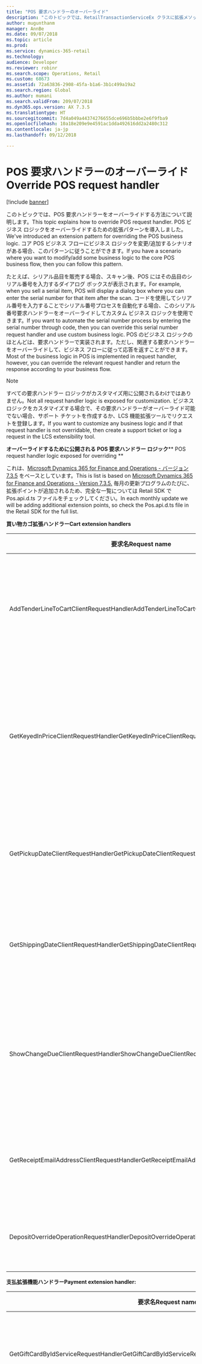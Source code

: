 ```yaml
---
title: "POS 要求ハンドラーのオーバーライド"
description: "このトピックでは、RetailTransactionServiceEx クラスに拡張メソッドを追加して、Commerce Data Exchange - リアルタイム サービスを拡張する方法について説明します。 リアルタイム サービスは、Retail クライアントがリアルタイムで小売機能を操作できるようします。"
author: mugunthanm
manager: AnnBe
ms.date: 09/07/2018
ms.topic: article
ms.prod: 
ms.service: dynamics-365-retail
ms.technology: 
audience: Developer
ms.reviewer: robinr
ms.search.scope: Operations, Retail
ms.custom: 68673
ms.assetid: 72a63836-2908-45fa-b1a6-3b1c499a19a2
ms.search.region: Global
ms.author: mumani
ms.search.validFrom: 209/07/2018
ms.dyn365.ops.version: AX 7.3.5
ms.translationtype: HT
ms.sourcegitcommit: 7d4a049a44374276655dce696b5bbbe2e6f9fba9
ms.openlocfilehash: 10a18e209e9e4591ac1dda492616dd2a2480c312
ms.contentlocale: ja-jp
ms.lasthandoff: 09/12/2018

---
```


# <a name="override-pos-request-handler"></a><span data-ttu-id="5b531-104">POS 要求ハンドラーのオーバーライド</span><span class="sxs-lookup"><span data-stu-id="5b531-104">Override POS request handler</span></span>

[!include [banner](../includes/banner.md)]

<span data-ttu-id="5b531-105">このトピックでは、POS 要求ハンドラーをオーバーライドする方法について説明します。</span><span class="sxs-lookup"><span data-stu-id="5b531-105">This topic explains how to override POS request handler.</span></span> <span data-ttu-id="5b531-106">POS ビジネス ロジックをオーバーライドするための拡張パターンを導入しました。</span><span class="sxs-lookup"><span data-stu-id="5b531-106">We've introduced an extension pattern for overriding the POS business logic.</span></span> <span data-ttu-id="5b531-107">コア POS ビジネス フローにビジネス ロジックを変更/追加するシナリオがある場合、このパターンに従うことができます。</span><span class="sxs-lookup"><span data-stu-id="5b531-107">If you have a scenario where you want to modify/add some business logic to the core POS business flow, then you can follow this pattern.</span></span>

<span data-ttu-id="5b531-108">たとえば、シリアル品目を販売する場合、スキャン後、POS にはその品目のシリアル番号を入力するダイアログ ボックスが表示されます。</span><span class="sxs-lookup"><span data-stu-id="5b531-108">For example, when you sell a serial item, POS will display a dialog box where you can enter the serial number for that item after the scan.</span></span> <span data-ttu-id="5b531-109">コードを使用してシリアル番号を入力することでシリアル番号プロセスを自動化する場合、このシリアル番号要求ハンドラーをオーバーライドしてカスタム ビジネス ロジックを使用できます。</span><span class="sxs-lookup"><span data-stu-id="5b531-109">If you want to automate the serial number process by entering the serial number through code, then you can override this serial number request handler and use custom business logic.</span></span> <span data-ttu-id="5b531-110">POS のビジネス ロジックのほとんどは、要求ハンドラーで実装されます。ただし、関連する要求ハンドラーをオーバーライドして、ビジネス フローに従って応答を返すことができます。</span><span class="sxs-lookup"><span data-stu-id="5b531-110">Most of the business logic in POS is implemented in request handler, however, you can override the relevant request handler and return the response according to your business flow.</span></span>

> [!NOTE]
> <span data-ttu-id="5b531-111">すべての要求ハンドラー ロジックがカスタマイズ用に公開されるわけではありません。</span><span class="sxs-lookup"><span data-stu-id="5b531-111">Not all request handler logic is exposed for customization.</span></span> <span data-ttu-id="5b531-112">ビジネス ロジックをカスタマイズする場合で、その要求ハンドラーがオーバーライド可能でない場合、サポート チケットを作成するか、LCS 機能拡張ツールでリクエストを登録します。</span><span class="sxs-lookup"><span data-stu-id="5b531-112">If you want to customize any business logic and if that request handler is not overridable, then create a support ticket or log a request in the LCS extensibility tool.</span></span>

<span data-ttu-id="5b531-113">**オーバーライドするために公開される POS 要求ハンドラー ロジック**</span><span class="sxs-lookup"><span data-stu-id="5b531-113">\*\* POS request handler logic exposed for overriding \*\*</span></span>

<span data-ttu-id="5b531-114">これは、[Microsoft Dynamics 365 for Finance and Operations - バージョン 7.3.5](https://fix.lcs.dynamics.com/Issue/Details?kb=4456209&bugId=235124&qc=9fef9e411bd4f715508205b6c65b16afdc4096cea0f15e1535c3d8e3f13716c1) をベースとしています。</span><span class="sxs-lookup"><span data-stu-id="5b531-114">This is list is based on [Microsoft Dynamics 365 for Finance and Operations - Version 7.3.5.](https://fix.lcs.dynamics.com/Issue/Details?kb=4456209&bugId=235124&qc=9fef9e411bd4f715508205b6c65b16afdc4096cea0f15e1535c3d8e3f13716c1)</span></span> <span data-ttu-id="5b531-115">毎月の更新プログラムのたびに、拡張ポイントが追加されるため、完全な一覧については Retail SDK で Pos.api.d.ts ファイルをチェックしてください。</span><span class="sxs-lookup"><span data-stu-id="5b531-115">In each monthly update we will be adding additional extension points, so check the Pos.api.d.ts file in the Retail SDK for the full list.</span></span> 

<span data-ttu-id="5b531-116">**買い物カゴ拡張ハンドラー**</span><span class="sxs-lookup"><span data-stu-id="5b531-116">**Cart extension handlers**</span></span>

| <span data-ttu-id="5b531-117">**要求名**</span><span class="sxs-lookup"><span data-stu-id="5b531-117">**Request name**</span></span>                           | <span data-ttu-id="5b531-118">**説明**</span><span class="sxs-lookup"><span data-stu-id="5b531-118">**Description**</span></span>                                                                              |
|--------------------------------------------|----------------------------------------------------------------------------------------------|
| <span data-ttu-id="5b531-119">AddTenderLineToCartClientRequestHandler</span><span class="sxs-lookup"><span data-stu-id="5b531-119">AddTenderLineToCartClientRequestHandler</span></span>    | <span data-ttu-id="5b531-120">このハンドラーは、カートに支払/入金方法 (支払) 明細行を追加するときに実行されます。</span><span class="sxs-lookup"><span data-stu-id="5b531-120">This handler is executed when you add tender (payment) line to cart.</span></span>                          |
| <span data-ttu-id="5b531-121">GetKeyedInPriceClientRequestHandler</span><span class="sxs-lookup"><span data-stu-id="5b531-121">GetKeyedInPriceClientRequestHandler</span></span>        | <span data-ttu-id="5b531-122">このハンドラーは、販売時に、価格内にコンフィギュレーション キーを持つ品目を追加するときに実行されます。</span><span class="sxs-lookup"><span data-stu-id="5b531-122">This handler is executed when you add an item that has a configuration key in price during sale.</span></span> |
| <span data-ttu-id="5b531-123">GetPickupDateClientRequestHandler</span><span class="sxs-lookup"><span data-stu-id="5b531-123">GetPickupDateClientRequestHandler</span></span>          | <span data-ttu-id="5b531-124">顧客注文時に集荷日を選択するときに実行されます。</span><span class="sxs-lookup"><span data-stu-id="5b531-124">Executed when you select a pickup date during a customer order.</span></span>                                  |
| <span data-ttu-id="5b531-125">GetShippingDateClientRequestHandler</span><span class="sxs-lookup"><span data-stu-id="5b531-125">GetShippingDateClientRequestHandler</span></span>        | <span data-ttu-id="5b531-126">顧客注文時に出荷日を選択するときに実行されます。</span><span class="sxs-lookup"><span data-stu-id="5b531-126">Executed when you select a shipping date during a customer order.</span></span>                                |
| <span data-ttu-id="5b531-127">ShowChangeDueClientRequestHandler</span><span class="sxs-lookup"><span data-stu-id="5b531-127">ShowChangeDueClientRequestHandler</span></span>          | <span data-ttu-id="5b531-128">トランザクションの終了時に期日の変更ダイアログ ボックスが表示されるときに実行されます。</span><span class="sxs-lookup"><span data-stu-id="5b531-128">Executed when the change due dialog box is shown at the end of transaction.</span></span>                             |
| <span data-ttu-id="5b531-129">GetReceiptEmailAddressClientRequestHandler</span><span class="sxs-lookup"><span data-stu-id="5b531-129">GetReceiptEmailAddressClientRequestHandler</span></span> | <span data-ttu-id="5b531-130">受信者のメール アドレスを取得するときに実行されます。</span><span class="sxs-lookup"><span data-stu-id="5b531-130">Executed when you get a receipt email address.</span></span>                                                 |
| <span data-ttu-id="5b531-131">DepositOverrideOperationRequestHandler</span><span class="sxs-lookup"><span data-stu-id="5b531-131">DepositOverrideOperationRequestHandler</span></span>     | <span data-ttu-id="5b531-132">預金をオーバーライドするときに実行されます。</span><span class="sxs-lookup"><span data-stu-id="5b531-132">Executed when you override a deposit.</span></span>                                                          |

<span data-ttu-id="5b531-133">**支払拡張機能ハンドラー**</span><span class="sxs-lookup"><span data-stu-id="5b531-133">**Payment extension handler:**</span></span>

| <span data-ttu-id="5b531-134">**要求名**</span><span class="sxs-lookup"><span data-stu-id="5b531-134">**Request name**</span></span>                                 | <span data-ttu-id="5b531-135">**説明**</span><span class="sxs-lookup"><span data-stu-id="5b531-135">**Description**</span></span>                                                                                                                                   |
|--------------------------------------------------|---------------------------------------------------------------------------------------------------------------------------------------------------|
| <span data-ttu-id="5b531-136">GetGiftCardByIdServiceRequestHandler</span><span class="sxs-lookup"><span data-stu-id="5b531-136">GetGiftCardByIdServiceRequestHandler</span></span>             | <span data-ttu-id="5b531-137">このハンドラーは、ギフト カード ID を受け取ると実行されます。</span><span class="sxs-lookup"><span data-stu-id="5b531-137">This handler is executed when you receive the gift card ID.</span></span>                                                                                           |
| <span data-ttu-id="5b531-138">GetPaymentCardTypeByBinRangeClientRequestHandler</span><span class="sxs-lookup"><span data-stu-id="5b531-138">GetPaymentCardTypeByBinRangeClientRequestHandler</span></span> | <span data-ttu-id="5b531-139">このハンドラーは、Visa や Master Card などのカード タイプを POS が取得するときに実行されます。</span><span class="sxs-lookup"><span data-stu-id="5b531-139">This handler is executed when POS gets the card type, such as Visa or Master Card.</span></span> <span data-ttu-id="5b531-140">これは、カード支払/入金の明細行の処理中の HQ コンフィギュレーションに基づきます。</span><span class="sxs-lookup"><span data-stu-id="5b531-140">This is based on the HQ configuration during the card tender line processing.</span></span> |

<span data-ttu-id="5b531-141">**周辺機器要求ハンドラー**</span><span class="sxs-lookup"><span data-stu-id="5b531-141">**Peripherals request handler**</span></span>

| <span data-ttu-id="5b531-142">要求名</span><span class="sxs-lookup"><span data-stu-id="5b531-142">Request name</span></span>                                                  | <span data-ttu-id="5b531-143">説明</span><span class="sxs-lookup"><span data-stu-id="5b531-143">Description</span></span>                                                                                                                                                     |
|---------------------------------------------------------------|-----------------------------------------------------------------------------------------------------------------------------------------------------------------|
| <span data-ttu-id="5b531-144">CardPaymentAuthorizePaymentRequestHandler</span><span class="sxs-lookup"><span data-stu-id="5b531-144">CardPaymentAuthorizePaymentRequestHandler</span></span>                     | <span data-ttu-id="5b531-145">カード支払が承認されたときに実行されます。</span><span class="sxs-lookup"><span data-stu-id="5b531-145">Executed when a card payment is authorized.</span></span>                                                                                                                       |
| <span data-ttu-id="5b531-146">CardPaymentCapturePaymentRequestHandler</span><span class="sxs-lookup"><span data-stu-id="5b531-146">CardPaymentCapturePaymentRequestHandler</span></span>                       | <span data-ttu-id="5b531-147">カード支払が取得されたときに実行されます。</span><span class="sxs-lookup"><span data-stu-id="5b531-147">Executed when a card payment is captured.</span></span>                                                                                                                         |
| <span data-ttu-id="5b531-148">CardPaymentExecuteTaskRequestHandler</span><span class="sxs-lookup"><span data-stu-id="5b531-148">CardPaymentExecuteTaskRequestHandler</span></span>                          | <span data-ttu-id="5b531-149">カスタム タスクを実行するために使用します。</span><span class="sxs-lookup"><span data-stu-id="5b531-149">Used to execute any custom task.</span></span> <span data-ttu-id="5b531-150">このハンドラーは、主に、サポートされていない支払コネクタを使用するカスタム機能の拡張機能用です。</span><span class="sxs-lookup"><span data-stu-id="5b531-150">This handler is mainly for extensions for custom functionality with payment connector, which is not supported.</span></span>       |
| <span data-ttu-id="5b531-151">CardPaymentRefundPaymentRequestHandler</span><span class="sxs-lookup"><span data-stu-id="5b531-151">CardPaymentRefundPaymentRequestHandler</span></span>                        | <span data-ttu-id="5b531-152">カード支払が払戻しされたときに実行されます。</span><span class="sxs-lookup"><span data-stu-id="5b531-152">Executed when a card payment is refunded.</span></span>                                                                                                                         |
| <span data-ttu-id="5b531-153">CardPaymentVoidPaymentRequestHandler</span><span class="sxs-lookup"><span data-stu-id="5b531-153">CardPaymentVoidPaymentRequestHandler</span></span>                          | <span data-ttu-id="5b531-154">カード支払が無効化されたときに実行されます。</span><span class="sxs-lookup"><span data-stu-id="5b531-154">Executed when a card payment is voided.</span></span>                                                                                                                           |
| <span data-ttu-id="5b531-155">CardPaymentBeginTransactionRequestHandler</span><span class="sxs-lookup"><span data-stu-id="5b531-155">CardPaymentBeginTransactionRequestHandler</span></span>                     | <span data-ttu-id="5b531-156">カード支払が開始されたときに実行されます。</span><span class="sxs-lookup"><span data-stu-id="5b531-156">Executed when a card payment is initiated.</span></span>                                                                                                                        |
| <span data-ttu-id="5b531-157">CardPaymentEndTransactionRequestHandler</span><span class="sxs-lookup"><span data-stu-id="5b531-157">CardPaymentEndTransactionRequestHandler</span></span>                       | <span data-ttu-id="5b531-158">カード支払が終了したときに実行されます。</span><span class="sxs-lookup"><span data-stu-id="5b531-158">Executed when a card payment is ended.</span></span>                                                                                                                            |
| <span data-ttu-id="5b531-159">CardPaymentEnquireGiftCardBalancePeripheralRequestHandler</span><span class="sxs-lookup"><span data-stu-id="5b531-159">CardPaymentEnquireGiftCardBalancePeripheralRequestHandler</span></span>     | <span data-ttu-id="5b531-160">ギフト カードの残高照会が行われるときに実行されます。</span><span class="sxs-lookup"><span data-stu-id="5b531-160">Executed when a gift card balance inquiry is made.</span></span>                                                                                                                |
| <span data-ttu-id="5b531-161">PaymentTerminalAuthorizePaymentActivityRequestHandler</span><span class="sxs-lookup"><span data-stu-id="5b531-161">PaymentTerminalAuthorizePaymentActivityRequestHandler</span></span>         | <span data-ttu-id="5b531-162">支払ターミナル/デバイスを使用してカード支払が承認されたときに実行</span><span class="sxs-lookup"><span data-stu-id="5b531-162">Executed when a card payment is authorized using a payment.</span></span> <span data-ttu-id="5b531-163">されます。</span><span class="sxs-lookup"><span data-stu-id="5b531-163">terminal/device.</span></span>                                                                                         |
| <span data-ttu-id="5b531-164">PaymentTerminalAuthorizePaymentRequestHandler</span><span class="sxs-lookup"><span data-stu-id="5b531-164">PaymentTerminalAuthorizePaymentRequestHandler</span></span>                 | <span data-ttu-id="5b531-165">支払ターミナル/デバイスを使用してカード支払が承認されたときに実行</span><span class="sxs-lookup"><span data-stu-id="5b531-165">Executed when a card payment is authorized using a payment.</span></span> <span data-ttu-id="5b531-166">されます。</span><span class="sxs-lookup"><span data-stu-id="5b531-166">terminal/device.</span></span>                                                                                         |
| <span data-ttu-id="5b531-167">PaymentTerminalEnquireGiftCardBalancePeripheralRequestHandler</span><span class="sxs-lookup"><span data-stu-id="5b531-167">PaymentTerminalEnquireGiftCardBalancePeripheralRequestHandler</span></span> | <span data-ttu-id="5b531-168">支払ターミナル/デバイスを使用してギフト カードの残高照会が行われるときに実行</span><span class="sxs-lookup"><span data-stu-id="5b531-168">Executed when a gift card balance inquiry is made using a payment.</span></span> <span data-ttu-id="5b531-169">されます。</span><span class="sxs-lookup"><span data-stu-id="5b531-169">terminal/device.</span></span>                                                                                  |
| <span data-ttu-id="5b531-170">PaymentTerminalExecuteTaskRequestHandler</span><span class="sxs-lookup"><span data-stu-id="5b531-170">PaymentTerminalExecuteTaskRequestHandler</span></span>                      | <span data-ttu-id="5b531-171">カスタム タスクを実行するために使用します。</span><span class="sxs-lookup"><span data-stu-id="5b531-171">Used to execute any custom task.</span></span> <span data-ttu-id="5b531-172">このハンドラーは、主に、サポートされていない支払ターミナル/デバイスを使用するカスタム機能の拡張機能用です。</span><span class="sxs-lookup"><span data-stu-id="5b531-172">This handler is mainly for extensions for custom functionality with payment terminal/device, which is not supported.</span></span> |
| <span data-ttu-id="5b531-173">PaymentTerminalRefundPaymentRequestHandler</span><span class="sxs-lookup"><span data-stu-id="5b531-173">PaymentTerminalRefundPaymentRequestHandler</span></span>                    | <span data-ttu-id="5b531-174">支払ターミナル/デバイスを使用してカード支払が払戻しされたときに実行されます。</span><span class="sxs-lookup"><span data-stu-id="5b531-174">Executed when a card payment is refunded using a payment terminal/device.</span></span>                                                                                           |
| <span data-ttu-id="5b531-175">PaymentTerminalUpdateLinesRequestHandler</span><span class="sxs-lookup"><span data-stu-id="5b531-175">PaymentTerminalUpdateLinesRequestHandler</span></span>                      | <span data-ttu-id="5b531-176">POS が表示目的で明細行品目の詳細を支払デバイスに送信するときに実行されます。</span><span class="sxs-lookup"><span data-stu-id="5b531-176">Executed when POS sends line item details to a payment device for display purposes.</span></span>                                                                                 |
| <span data-ttu-id="5b531-177">PaymentTerminalVoidPaymentRequestHandler</span><span class="sxs-lookup"><span data-stu-id="5b531-177">PaymentTerminalVoidPaymentRequestHandler</span></span>                      | <span data-ttu-id="5b531-178">支払ターミナル/デバイスを使用してカード支払が無効化されたときに実行されます。</span><span class="sxs-lookup"><span data-stu-id="5b531-178">Executed when a card payment is voided using a payment terminal/device.</span></span>                                                                                             |
| <span data-ttu-id="5b531-179">PaymentTerminalBeginTransactionRequestHandler</span><span class="sxs-lookup"><span data-stu-id="5b531-179">PaymentTerminalBeginTransactionRequestHandler</span></span>                 | <span data-ttu-id="5b531-180">支払ターミナル/デバイスを使用してカード支払が開始されたときに実行されます。</span><span class="sxs-lookup"><span data-stu-id="5b531-180">Executed when a card payment is initiated using a payment terminal/device.</span></span>                                                                                          |
| <span data-ttu-id="5b531-181">PaymentTerminalCancelOperationRequestHandler</span><span class="sxs-lookup"><span data-stu-id="5b531-181">PaymentTerminalCancelOperationRequestHandler</span></span>                  | <span data-ttu-id="5b531-182">支払ターミナル/デバイスを使用してカード支払がキャンセルされたときに実行されます。</span><span class="sxs-lookup"><span data-stu-id="5b531-182">Executed when a card payment is cancelled using a payment terminal/device.</span></span>                                                                                          |
| <span data-ttu-id="5b531-183">PaymentTerminalEndTransactionRequestHandler</span><span class="sxs-lookup"><span data-stu-id="5b531-183">PaymentTerminalEndTransactionRequestHandler</span></span>                   | <span data-ttu-id="5b531-184">支払ターミナル/デバイスを使用してカード支払が終了したときに実行されます。</span><span class="sxs-lookup"><span data-stu-id="5b531-184">Executed when a card payment is ended using a payment terminal/device.</span></span>                                                                                              |
| <span data-ttu-id="5b531-185">CashDrawerOpenRequestHandler</span><span class="sxs-lookup"><span data-stu-id="5b531-185">CashDrawerOpenRequestHandler</span></span>                                  | <span data-ttu-id="5b531-186">キャッシュ ドロワー オープン要求が POS によって開始されるときに実行されます。</span><span class="sxs-lookup"><span data-stu-id="5b531-186">Executed when a cash drawer open request is initiated by POS.</span></span>                                                                                                     |

<span data-ttu-id="5b531-187">**スキャン要求ハンドラー**</span><span class="sxs-lookup"><span data-stu-id="5b531-187">**Scan request handler**</span></span>

| <span data-ttu-id="5b531-188">要求名</span><span class="sxs-lookup"><span data-stu-id="5b531-188">Request name</span></span>                      | <span data-ttu-id="5b531-189">説明</span><span class="sxs-lookup"><span data-stu-id="5b531-189">Description</span></span>                                                    |
|-----------------------------------|----------------------------------------------------------------|
| <span data-ttu-id="5b531-190">GetScanResultClientRequestHandler</span><span class="sxs-lookup"><span data-stu-id="5b531-190">GetScanResultClientRequestHandler</span></span> | <span data-ttu-id="5b531-191">スキャンするか、POS トランザクション画面テンキーで入力するときに実行されます。</span><span class="sxs-lookup"><span data-stu-id="5b531-191">Executed when you scan or key in a POS transaction screen Numpad.</span></span> |

<span data-ttu-id="5b531-192">**店舗フルフィルメント要求ハンドラー**</span><span class="sxs-lookup"><span data-stu-id="5b531-192">**Store fulfillment request handler**</span></span>

| <span data-ttu-id="5b531-193">要求名</span><span class="sxs-lookup"><span data-stu-id="5b531-193">Request name</span></span>                         | <span data-ttu-id="5b531-194">説明</span><span class="sxs-lookup"><span data-stu-id="5b531-194">Description</span></span>                                                          |
|--------------------------------------|----------------------------------------------------------------------|
| <span data-ttu-id="5b531-195">PrintPackingSlipClientRequestHandler</span><span class="sxs-lookup"><span data-stu-id="5b531-195">PrintPackingSlipClientRequestHandler</span></span> | <span data-ttu-id="5b531-196">店舗フルフィルメント ビューから梱包明細を印刷するときに実行されます。</span><span class="sxs-lookup"><span data-stu-id="5b531-196">Executed when you print a packing slip from the store fulfillment view.</span></span> |

<span data-ttu-id="5b531-197">**店舗運営要求ハンドラー**</span><span class="sxs-lookup"><span data-stu-id="5b531-197">**Store operations request handler**</span></span>

| <span data-ttu-id="5b531-198">要求名</span><span class="sxs-lookup"><span data-stu-id="5b531-198">Request name</span></span>                                       | <span data-ttu-id="5b531-199">説明</span><span class="sxs-lookup"><span data-stu-id="5b531-199">Description</span></span>                                                        |
|----------------------------------------------------|--------------------------------------------------------------------|
| <span data-ttu-id="5b531-200">CreateTenderRemovalTransactionClientRequestHandler</span><span class="sxs-lookup"><span data-stu-id="5b531-200">CreateTenderRemovalTransactionClientRequestHandler</span></span> | <span data-ttu-id="5b531-201">POS で支払/入金の削除操作を行うときに実行されます。</span><span class="sxs-lookup"><span data-stu-id="5b531-201">Executed when you do a tender removal operation in POS.</span></span>              |
| <span data-ttu-id="5b531-202">CreateFloatEntryTransactionClientRequestHandler</span><span class="sxs-lookup"><span data-stu-id="5b531-202">CreateFloatEntryTransactionClientRequestHandler</span></span>    | <span data-ttu-id="5b531-203">POS で釣銭入力操作を行うときに実行されます。</span><span class="sxs-lookup"><span data-stu-id="5b531-203">Executed when you do a float entry operation in POS.</span></span>                 |
| <span data-ttu-id="5b531-204">SelectZipCodeInfoClientRequestHandler</span><span class="sxs-lookup"><span data-stu-id="5b531-204">SelectZipCodeInfoClientRequestHandler</span></span>              | <span data-ttu-id="5b531-205">POS で住所の追加/編集ビューで郵便番号を入力するときに実行されます。</span><span class="sxs-lookup"><span data-stu-id="5b531-205">Executed when you key in zip code in address add/edit view in POS.</span></span> |

<span data-ttu-id="5b531-206">**支払/入金計算要求ハンドラー**</span><span class="sxs-lookup"><span data-stu-id="5b531-206">**Tender counting request handler**</span></span>

| <span data-ttu-id="5b531-207">要求名</span><span class="sxs-lookup"><span data-stu-id="5b531-207">Request name</span></span>                                           | <span data-ttu-id="5b531-208">説明</span><span class="sxs-lookup"><span data-stu-id="5b531-208">Description</span></span>                                               |
|--------------------------------------------------------|-----------------------------------------------------------|
| <span data-ttu-id="5b531-209">CreateSafeDropTransactionClientRequestHandler</span><span class="sxs-lookup"><span data-stu-id="5b531-209">CreateSafeDropTransactionClientRequestHandler</span></span>          | <span data-ttu-id="5b531-210">POS で金庫保管操作を行うときに実行されます。</span><span class="sxs-lookup"><span data-stu-id="5b531-210">Executed when you do a safe drop operation in POS.</span></span>          |
| <span data-ttu-id="5b531-211">GetTenderDetailsClientRequestHandler</span><span class="sxs-lookup"><span data-stu-id="5b531-211">GetTenderDetailsClientRequestHandler</span></span>                   | <span data-ttu-id="5b531-212">POS で支払/入金申告の詳細を取得するときに実行されます。</span><span class="sxs-lookup"><span data-stu-id="5b531-212">Executed when you get tender declaration details in POS.</span></span>  |
| <span data-ttu-id="5b531-213">CreateBankDropTransactionClientRequestHandler</span><span class="sxs-lookup"><span data-stu-id="5b531-213">CreateBankDropTransactionClientRequestHandler</span></span>          | <span data-ttu-id="5b531-214">POS で銀行入金操作を行うときに実行されます。</span><span class="sxs-lookup"><span data-stu-id="5b531-214">Executed when you do a bank drop operation in POS.</span></span>          |
| <span data-ttu-id="5b531-215">CreateTenderDeclarationTransactionClientRequestHandler</span><span class="sxs-lookup"><span data-stu-id="5b531-215">CreateTenderDeclarationTransactionClientRequestHandler</span></span> | <span data-ttu-id="5b531-216">POS で支払/入金申告操作を行うときに実行されます。</span><span class="sxs-lookup"><span data-stu-id="5b531-216">Executed when you do a tender declaration operation in POS.</span></span> |

<span data-ttu-id="5b531-217">**POS でハンドラーをオーバーライドする方法**</span><span class="sxs-lookup"><span data-stu-id="5b531-217">**How to override a handler in POS**</span></span>

<span data-ttu-id="5b531-218">上記の POS 要求ハンドラー ロジックのいずれかをオーバーライドすると、次の手順を使用する必要があります。</span><span class="sxs-lookup"><span data-stu-id="5b531-218">If you want to override any of the above POS request handler logic, you to need to use the following steps:</span></span>

1.  <span data-ttu-id="5b531-219">新しいクラスを作成し、対応するハンドラー クラスから拡張します。</span><span class="sxs-lookup"><span data-stu-id="5b531-219">Create a new class and extend it from the corresponding handler class.</span></span> <span data-ttu-id="5b531-220">たとえば、GetSerialNumberClientRequestHandler をオーバーライドする場合、クラスを GetSerialNumberClientRequestHandler から拡張します。</span><span class="sxs-lookup"><span data-stu-id="5b531-220">For example, if you are overriding GetSerialNumberClientRequestHandler, then extend your class from GetSerialNumberClientRequestHandler.</span></span>

2.  <span data-ttu-id="5b531-221">executeAsync メソッドを実装します。</span><span class="sxs-lookup"><span data-stu-id="5b531-221">Implement the executeAsync method.</span></span>

3.  <span data-ttu-id="5b531-222">既定のハンドラーを呼び出すか、executeAsync メソッド内でカスタム ロジックを実行して、応答を返します。</span><span class="sxs-lookup"><span data-stu-id="5b531-222">Either call the default handler or do your custom logic inside the executeAsync method and return the response.</span></span>

<span data-ttu-id="5b531-223">**ステップ バイ ステップの手順**</span><span class="sxs-lookup"><span data-stu-id="5b531-223">**Step by step instructions**</span></span>

<span data-ttu-id="5b531-224">次の例では、GetSerialNumberClientRequestHandler をオーバーライドして POS でシリアル番号の入力を自動化する方法を示します。</span><span class="sxs-lookup"><span data-stu-id="5b531-224">The following example shows how to override the GetSerialNumberClientRequestHandler to automate the serial number entry in POS.</span></span> <span data-ttu-id="5b531-225">既定では、POS には、シリアル番号を要求するよう品目がコンフィギュレーションされている場合は、シリアル番号を入力するダイアログ ボックスが表示されます。</span><span class="sxs-lookup"><span data-stu-id="5b531-225">By default, POS will display a dialog box to enter the serial number if the item is configured to ask for serial number.</span></span> <span data-ttu-id="5b531-226">このダイアログ ボックスが表示されないようにし、コードを使用してシリアル番号を入力します。</span><span class="sxs-lookup"><span data-stu-id="5b531-226">We want to avoid showing this dialog box and enter serial number through code.</span></span>

1.  <span data-ttu-id="5b531-227">管理者モードで Visual Studio 2015 を開きます。</span><span class="sxs-lookup"><span data-stu-id="5b531-227">Open Visual Studio 2015 in administrator mode.</span></span>

2.  <span data-ttu-id="5b531-228">ModernPOS ソリューションを …\\RetailSDK\\POS から開きます。</span><span class="sxs-lookup"><span data-stu-id="5b531-228">Open ModernPOS solution from …\\RetailSDK\\POS.</span></span>

3.  <span data-ttu-id="5b531-229">POS.Extensions プロジェクトで、POSRequestHandlerExtension という名前の新しいフォルダーを作成します。</span><span class="sxs-lookup"><span data-stu-id="5b531-229">Under the POS.Extensions project, create a new folder called POSRequestHandlerExtension.</span></span>

4.  <span data-ttu-id="5b531-230">POSRequestHandlerExtension フォルダーに、Handlers という名前の新しいフォルダーを作成します。</span><span class="sxs-lookup"><span data-stu-id="5b531-230">Under the POSRequestHandlerExtension folder, create new folder called Handlers.</span></span>

5.  <span data-ttu-id="5b531-231">Handlers フォルダーに、新しい .ts (typescript) ファイルを追加し、GetSerialNumberClientRequestHandlerExt.ts と名前を付けます。</span><span class="sxs-lookup"><span data-stu-id="5b531-231">In the Handlers folder, add a new .ts (typescript) file and name it GetSerialNumberClientRequestHandlerExt.ts.</span></span>

6.  <span data-ttu-id="5b531-232">次の import ステートメントを追加して、GetSerialNumberClientRequestHandlerExt.ts ファイルに関連するエンティティおよびコンテキストをインポートします。</span><span class="sxs-lookup"><span data-stu-id="5b531-232">Add the following import statement to import the relevant entities and context in the GetSerialNumberClientRequestHandlerExt.ts file.</span></span>

 ```Typescrip 
 import { GetSerialNumberClientRequestHandler } from "PosApi/Extend/RequestHandlers/ProductsRequestHandlers";
 import { GetSerialNumberClientRequest, GetSerialNumberClientResponse } from "PosApi/Consume/Products";
 import { ClientEntities } from "PosApi/Entities";
```
7.  <span data-ttu-id="5b531-233">GetSerialNumberClientRequestHandlerExt.ts ファイルで、GetSerialNumberClientRequestHandlerExtend という新しいクラスを作成し、GetSerialNumberClientRequestHandler から拡張します。</span><span class="sxs-lookup"><span data-stu-id="5b531-233">In the GetSerialNumberClientRequestHandlerExt.ts file, create a new class called GetSerialNumberClientRequestHandlerExtend and extend it from GetSerialNumberClientRequestHandler.</span></span>

    <span data-ttu-id="5b531-234">export default class GetSerialNumberClientRequestHandlerExt extends GetSerialNumberClientRequestHandler { }</span><span class="sxs-lookup"><span data-stu-id="5b531-234">export default class GetSerialNumberClientRequestHandlerExt extends GetSerialNumberClientRequestHandler { }</span></span>

8.  <span data-ttu-id="5b531-235">GetSerialNumberClientRequestHandlerExt クラス内に executeAsync メソッドを実装します。</span><span class="sxs-lookup"><span data-stu-id="5b531-235">Implement the executeAsync method inside the GetSerialNumberClientRequestHandlerExt class.</span></span> <span data-ttu-id="5b531-236">executeAsync メソッドでは、カスタム ロジックを書き込んで、応答を返すか、既定のハンドラーを呼び出すことができます。</span><span class="sxs-lookup"><span data-stu-id="5b531-236">In the executeAsync method, you can write your custom logic and return the response or call the default handler.</span></span> <span data-ttu-id="5b531-237">POS は、シリアル品目を販売するとき、シリアル番号のロジックを実行する executeAsync を探しますが、オーバーライドされるため、POS は標準メソッドの代わりにこのオーバーライドされた executeAsync メソッドを実行します。</span><span class="sxs-lookup"><span data-stu-id="5b531-237">When POS sells the serial item, it will look for executeAsync to execute the logic for the serial number, however because we are overriding it, POS will now execute this overridden executeAsync method instead of the standard method.</span></span>

 <span data-ttu-id="5b531-238">**executeAsync メソッドをオーバーライドする方法のサンプル実装**</span><span class="sxs-lookup"><span data-stu-id="5b531-238">**Sample implementation of how to override the executeAsync method**</span></span>

 ```Typescrip
 public executeAsync(request: GetSerialNumberClientRequest<GetSerialNumberClientResponse>):
     Promise<ClientEntities.ICancelableDataResult<GetSerialNumberClientResponse>> {

 // User could implement new business logic here to process the serial number.
 // The following example sets serial number "112233" for product 82001.

 if (request.product.ItemId === "82001") {
 let response: GetSerialNumberClientResponse = new GetSerialNumberClientResponse("112233");
 return Promise.resolve(<ClientEntities.ICancelableDataResult<GetSerialNumberClientResponse>>{

 canceled: false,
 data: response

 });

 }

 // If you don’t want to execute custom logic on some conditions, and you just want to call the standard logic, you can call the default request, as shown below.

 return this.defaultExecuteAsync(request);

 }
```
<span data-ttu-id="5b531-239">完全なサンプル コード:</span><span class="sxs-lookup"><span data-stu-id="5b531-239">Full sample code:</span></span>

 ```Typescrip
 /**
 * SAMPLE CODE NOTICE
 *
 * THIS SAMPLE CODE IS MADE AVAILABLE AS IS. MICROSOFT MAKES NO WARRANTIES, WHETHER EXPRESS OR IMPLIED,
 * OF FITNESS FOR A PARTICULAR PURPOSE, OF ACCURACY OR COMPLETENESS OF RESPONSES, OF RESULTS, OR CONDITIONS OF MERCHANTABILITY.
 * THE ENTIRE RISK OF THE USE OR THE RESULTS FROM THE USE OF THIS SAMPLE CODE REMAINS WITH THE USER.
 * NO TECHNICAL SUPPORT IS PROVIDED. YOU MAY NOT DISTRIBUTE THIS CODE UNLESS YOU HAVE A LICENSE AGREEMENT WITH MICROSOFT THAT ALLOWS YOU TO DO SO.
 */

 import { GetSerialNumberClientRequestHandler } from "PosApi/Extend/RequestHandlers/ProductsRequestHandlers";
 import { GetSerialNumberClientRequest, GetSerialNumberClientResponse } from "PosApi/Consume/Products";
 import { ClientEntities } from "PosApi/Entities";

 /**
 * Override request handler class for getting serial number request.
 */

 export default class GetSerialNumberClientRequestHandlerExt extends GetSerialNumberClientRequestHandler {

 /**
 * Executes the request handler asynchronously.
 * @param {GetSerialNumberClientRequest<GetSerialNumberClientResponse>} request The request containing the response.
 * @return {Promise<ICancelableDataResult<GetSerialNumberClientResponse>>} The cancelable promise containing the response.
 */

 public executeAsync(request: GetSerialNumberClientRequest<GetSerialNumberClientResponse>):
    Promise<ClientEntities.ICancelableDataResult<GetSerialNumberClientResponse>> {

 // User could implement new business logic here to process the serial number.
 // The following example sets serial number "112233" for product 82001.

 if (request.product.ItemId === "82001") {
 let response: GetSerialNumberClientResponse = new GetSerialNumberClientResponse("112233");
 return Promise.resolve(<ClientEntities.ICancelableDataResult<GetSerialNumberClientResponse>>{
 canceled: false,
 data: response
 });

 }
 return this.defaultExecuteAsync(request);
 }
 }

```
9.  <span data-ttu-id="5b531-240">POSRequestHandlerExtension フォルダーの下に新しい json ファイルを作成します。</span><span class="sxs-lookup"><span data-stu-id="5b531-240">Create a new json file under the POSRequestHandlerExtension folder.</span></span> <span data-ttu-id="5b531-241">manifest.json という名前を付けます。</span><span class="sxs-lookup"><span data-stu-id="5b531-241">Name it manifest.json.</span></span>

10.  <span data-ttu-id="5b531-242">manifest.json ファイルに、次のコードをコピーして貼り付けます。</span><span class="sxs-lookup"><span data-stu-id="5b531-242">In the manifest.json file, copy and paste the following code.</span></span> <span data-ttu-id="5b531-243">このコードをコピーする前に、既定で生成されたコードを削除してください。</span><span class="sxs-lookup"><span data-stu-id="5b531-243">Be sure to delete the default generated code before copying this code.</span></span>

 ```Typescrip
 {
 "$schema": "../manifestSchema.json",
 "name": "Pos_Extensibility_Samples",
 "publisher": "Microsoft",
 "version": "7.3.5.0",
 "minimumPosVersion": "7.3.5.0",
 "components": {
 "extend": {
 "requestHandlers": [
 {
 "modulePath": "Handlers/GetSerialNumberClientRequestHandlerExt"
 }
 ]
 }
 }
}
```
11.  <span data-ttu-id="5b531-244">POS.Extensions プロジェクトにある extensions.json ファイルを開きます。</span><span class="sxs-lookup"><span data-stu-id="5b531-244">Open the extensions.json file under the POS.Extensions project.</span></span> <span data-ttu-id="5b531-245">実行時の POS にこの拡張が含まれるように、POSRequestHandlerExtension サンプルで更新します。</span><span class="sxs-lookup"><span data-stu-id="5b531-245">Update it with POSRequestHandlerExtension samples, so that POS during runtime will include this extension.</span></span>
 
```Typescrip
 {
 "extensionPackages": [
    { 
       "baseUrl": "SampleExtensions2" 
     }, 
     { 
       "baseUrl": " SampleExtensions" 
     }, 
     {
      "baseUrl": "POSRequestHandlerExtension"
 }
 ]
}
```
> [!NOTE]
> <span data-ttu-id="5b531-246">extension.json ファイルには、常に 2 つの拡張フォルダー名が含まれている必要があるため、必ず SampleExtensions フォルダー名またはカスタム拡張フォルダー名を保持してください。</span><span class="sxs-lookup"><span data-stu-id="5b531-246">The extension.json file should always contain two extensions folder names, so be sure to keep the SampleExtensions folder name or your custom extension folder name.</span></span> <span data-ttu-id="5b531-247">生産には、サンプル拡張を使用しないでください。</span><span class="sxs-lookup"><span data-stu-id="5b531-247">For production, don’t use the sample extensions.</span></span> <span data-ttu-id="5b531-248">独自の拡張フォルダーを追加し、すべてのサンプルを削除する必要があります。</span><span class="sxs-lookup"><span data-stu-id="5b531-248">You should add your own extension folders and remove all the samples.</span></span>

12.  <span data-ttu-id="5b531-249">tsconfig.json ファイルを開いて、拡張パッケージ フォルダーを除外リストからコメント アウトします。</span><span class="sxs-lookup"><span data-stu-id="5b531-249">Open the tsconfig.json file to comment out the extension package folders from the exclude list.</span></span> <span data-ttu-id="5b531-250">POS では、このファイルを使用して、コンパイル用に拡張機能を追加または除外します。</span><span class="sxs-lookup"><span data-stu-id="5b531-250">POS will use this file to include or exclude the extension for compilation.</span></span> <span data-ttu-id="5b531-251">既定では、リストに除外されたすべての拡張リストが含まれています。</span><span class="sxs-lookup"><span data-stu-id="5b531-251">By default, the list contains all the excluded extensions list.</span></span> <span data-ttu-id="5b531-252">POS の拡張部分をコンパイルする場合は、拡張フォルダー名を追加し、以下のように拡張リストから拡張をコメント アウトする必要があります。</span><span class="sxs-lookup"><span data-stu-id="5b531-252">If you want to compile any extension part of the POS, then you need to add the extension folder name and comment the extension from the extension list, as shown below.</span></span>

 ```Typescrip
 "exclude": [

 // "SampleExtensions",
 //"SampleExtensions2",
 //"POSRequestHandlerExtension"

],
```
13.  <span data-ttu-id="5b531-253">プロジェクトをコンパイル、およびリビルドします。</span><span class="sxs-lookup"><span data-stu-id="5b531-253">Compile and rebuild the project.</span></span>

<span data-ttu-id="5b531-254">**拡張機能をテストする方法**</span><span class="sxs-lookup"><span data-stu-id="5b531-254">**How to test your extension**</span></span>

1.  <span data-ttu-id="5b531-255">F5 キーを押し、POS を展開してカスタマイズをテストします。</span><span class="sxs-lookup"><span data-stu-id="5b531-255">Press F5 and deploy the POS to test your customization.</span></span>

2.  <span data-ttu-id="5b531-256">POS が開始されたら、POS にサインインし、トランザクションへシリアル品目を追加します。</span><span class="sxs-lookup"><span data-stu-id="5b531-256">After POS launches, sign in to POS and add a serial item to a transaction.</span></span>

3.  <span data-ttu-id="5b531-257">拡張コードにブレークポイントを配置します。</span><span class="sxs-lookup"><span data-stu-id="5b531-257">Place a break point in the extension code.</span></span> <span data-ttu-id="5b531-258">シリアル品目を追加するとき、拡張コードをデバッグできるはずです。</span><span class="sxs-lookup"><span data-stu-id="5b531-258">When you add the serial item you should be able to debug the extension code.</span></span>

